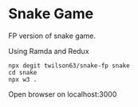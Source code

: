 # Snake Game

FP version of snake game.

Using Ramda and Redux

```
npx degit twilson63/snake-fp snake
cd snake
npx w3 .
```

Open browser on localhost:3000



